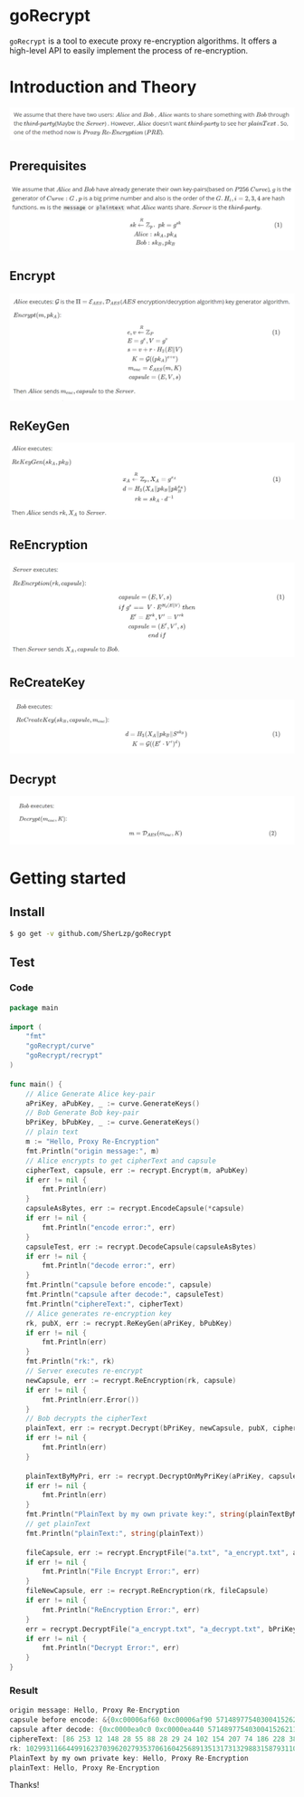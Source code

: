 # goRecrypt
`goRecrypt` is a tool to execute proxy re-encryption algorithms. It offers a high-level API to easily implement the process of re-encryption.

# Introduction and Theory

![1](assets/1.png)

## Prerequisites

![2](assets/2.png)

## Encrypt

![3](assets/3.png)

## ReKeyGen

![4](assets/4.png)

## ReEncryption

![5](assets/5.png)

## ReCreateKey

![6](assets/6.png)

## Decrypt

![7](assets/7.png)

# Getting started

## Install

```sh
$ go get -v github.com/SherLzp/goRecrypt
```

## Test

### Code

```go
package main

import (
	"fmt"
	"goRecrypt/curve"
	"goRecrypt/recrypt"
)

func main() {
	// Alice Generate Alice key-pair
	aPriKey, aPubKey, _ := curve.GenerateKeys()
	// Bob Generate Bob key-pair
	bPriKey, bPubKey, _ := curve.GenerateKeys()
	// plain text
	m := "Hello, Proxy Re-Encryption"
	fmt.Println("origin message:", m)
	// Alice encrypts to get cipherText and capsule
	cipherText, capsule, err := recrypt.Encrypt(m, aPubKey)
	if err != nil {
		fmt.Println(err)
	}
	capsuleAsBytes, err := recrypt.EncodeCapsule(*capsule)
	if err != nil {
		fmt.Println("encode error:", err)
	}
	capsuleTest, err := recrypt.DecodeCapsule(capsuleAsBytes)
	if err != nil {
		fmt.Println("decode error:", err)
	}
	fmt.Println("capsule before encode:", capsule)
	fmt.Println("capsule after decode:", capsuleTest)
	fmt.Println("ciphereText:", cipherText)
	// Alice generates re-encryption key
	rk, pubX, err := recrypt.ReKeyGen(aPriKey, bPubKey)
	if err != nil {
		fmt.Println(err)
	}
	fmt.Println("rk:", rk)
	// Server executes re-encrypt
	newCapsule, err := recrypt.ReEncryption(rk, capsule)
	if err != nil {
		fmt.Println(err.Error())
	}
	// Bob decrypts the cipherText
	plainText, err := recrypt.Decrypt(bPriKey, newCapsule, pubX, cipherText)
	if err != nil {
		fmt.Println(err)
	}

	plainTextByMyPri, err := recrypt.DecryptOnMyPriKey(aPriKey, capsule, cipherText)
	if err != nil {
		fmt.Println(err)
	}
	fmt.Println("PlainText by my own private key:", string(plainTextByMyPri))
	// get plainText
	fmt.Println("plainText:", string(plainText))

	fileCapsule, err := recrypt.EncryptFile("a.txt", "a_encrypt.txt", aPubKey)
	if err != nil {
		fmt.Println("File Encrypt Error:", err)
	}
	fileNewCapsule, err := recrypt.ReEncryption(rk, fileCapsule)
	if err != nil {
		fmt.Println("ReEncryption Error:", err)
	}
	err = recrypt.DecryptFile("a_encrypt.txt", "a_decrypt.txt", bPriKey, fileNewCapsule, pubX)
	if err != nil {
		fmt.Println("Decrypt Error:", err)
	}
}
```

### Result

```go
origin message: Hello, Proxy Re-Encryption
capsule before encode: &{0xc00006af60 0xc00006af90 57148977540300415262115486025741185922481513775009103033079547516801934630957}
capsule after decode: {0xc0000ea0c0 0xc0000ea440 57148977540300415262115486025741185922481513775009103033079547516801934630957}
ciphereText: [86 253 12 148 28 55 88 28 29 24 102 154 207 74 186 228 38 187 250 136 195 231 55 137 34 143 29 145 161 117 217 125 227 233 43 63 182 218 66 181 217 102]
rk: 102993116644991623703962027935370616042568913513173132988315879311078971457909
PlainText by my own private key: Hello, Proxy Re-Encryption
plainText: Hello, Proxy Re-Encryption
```

Thanks! 